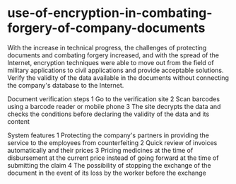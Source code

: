 # use-of-encryption-in-combating-forgery-of-company-documents

With the increase in technical progress, the challenges of protecting documents and combating forgery increased, and with the spread of the Internet, encryption techniques were able to move out from the field of military applications to civil applications and provide acceptable solutions. Verify the validity of the data available in the documents without connecting the company's database to the Internet.

Document verification steps
1 Go to the verification site
2 Scan barcodes using a barcode reader or mobile phone
3 The site decrypts the data and checks the conditions before declaring the validity of the data and its content

System features
1 Protecting the company's partners in providing the service to the employees from counterfeiting
2 Quick review of invoices automatically and their prices
3 Pricing medicines at the time of disbursement at the current price instead of going forward at the time of submitting the claim
4 The possibility of stopping the exchange of the document in the event of its loss by the worker before the exchange
